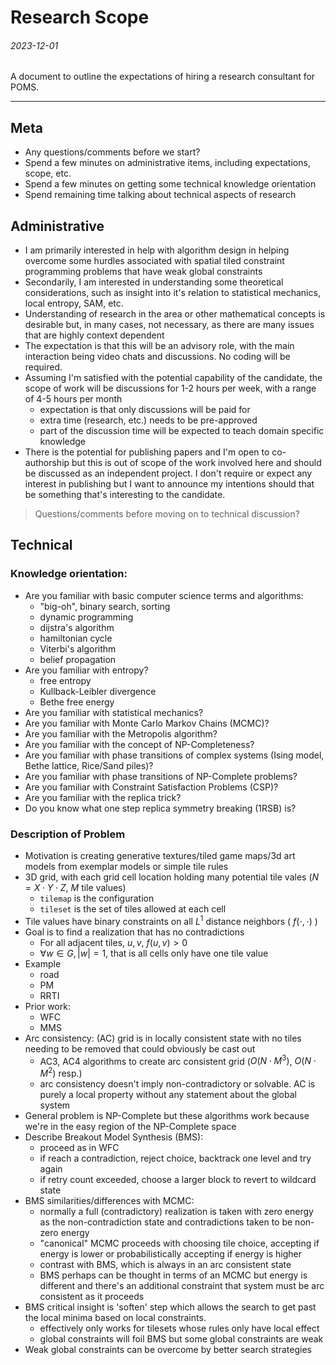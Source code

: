 Research Scope
===

###### 2023-12-01

A document to outline the expectations of hiring a research consultant for POMS.

---

Meta
---

* Any questions/comments before we start?
* Spend a few minutes on administrative items, including expectations,
  scope, etc.
* Spend a few minutes on getting some technical knowledge orientation
* Spend remaining time talking about technical aspects of research

Administrative
---

* I am primarily interested in help with algorithm design in helping overcome some hurdles
  associated with spatial tiled constraint programming problems that have weak global constraints
* Secondarily, I am interested in understanding some theoretical considerations, such as insight
  into it's relation to statistical mechanics, local entropy, SAM, etc.
* Understanding of research in the area or other mathematical concepts is desirable
  but, in many cases, not necessary, as there are many issues that are highly
  context dependent
* The expectation is that this will be an advisory role, with the main interaction
  being video chats and discussions. No coding will be required.
* Assuming I'm satisfied with the potential capability of the candidate, the scope
  of work will be discussions for 1-2 hours per week, with a range of 4-5 hours per
  month
  - expectation is that only discussions will be paid for
  - extra time (research, etc.) needs to be pre-approved
  - part of the discussion time will be expected to teach domain specific knowledge
* There is the potential for publishing papers and I'm open to co-authorship but this
  is out of scope of the work involved here and should be discussed as an independent project.
  I don't require or expect any interest in publishing but I want to announce my intentions
  should that be something that's interesting to the candidate.

> Questions/comments before moving on to technical discussion?

Technical
---

### Knowledge orientation:

* Are you familiar with basic computer science terms and algorithms:
  - "big-oh", binary search, sorting
  - dynamic programming
  - dijstra's algorithm
  - hamiltonian cycle
  - Viterbi's algorithm
  - belief propagation
* Are you familiar with entropy?
  - free entropy
  - Kullback-Leibler divergence
  - Bethe free energy
* Are you familiar with statistical mechanics?
* Are you familiar with Monte Carlo Markov Chains (MCMC)?
* Are you familiar with the Metropolis algorithm?
* Are you familiar with the concept of NP-Completeness?
* Are you familiar with phase transitions of complex systems (Ising model, Bethe lattice, Rice/Sand piles)?
* Are you familiar with phase transitions of NP-Complete problems?
* Are you familiar with Constraint Satisfaction Problems (CSP)?
* Are you familiar with the replica trick?
* Do you know what one step replica symmetry breaking (1RSB) is?

### Description of Problem

* Motivation is creating generative textures/tiled game maps/3d art models from exemplar models or simple tile rules
* 3D grid, with each grid cell location holding many potential tile vales ($N = X \cdot Y \cdot Z$, $M$ tile values)
  - `tilemap` is the configuration
  - `tileset` is the set of tiles allowed at each cell
* Tile values have binary constraints on all $L^1$ distance neighbors ( $f(\cdot,\cdot)$ )
* Goal is to find a realization that has no contradictions
  - For all adjacent tiles, $u, v$, $f(u,v)>0$
  - $\forall w \in G, |w|=1$, that is all cells only have one tile value
* Example
  - road
  - PM
  - RRTI
* Prior work:
  - WFC
  - MMS
* Arc consistency: (AC) grid is in locally consistent state with no tiles needing to be
  removed that could obviously be cast out
  - AC3, AC4 algorithms to create arc consistent grid ($O(N \cdot M^3)$, $O(N \cdot M^2)$ resp.)
  - arc consistency doesn't imply non-contradictory or solvable. AC is purely a local property
    without any statement about the global system
* General problem is NP-Complete but these algorithms work because we're in the easy region of the NP-Complete space
* Describe Breakout Model Synthesis (BMS):
  - proceed as in WFC
  - if reach a contradiction, reject choice, backtrack one level and try again
  - if retry count exceeded, choose a larger block to revert to wildcard state
* BMS similarities/differences with MCMC:
  - normally a full (contradictory) realization is taken with zero energy as the
    non-contradiction state and contradictions taken to be non-zero energy
  - "canonical" MCMC proceeds with choosing tile choice, accepting if energy is lower
    or probabilistically accepting if energy is higher
  - contrast with BMS, which is always in an arc consistent state
  - BMS perhaps can be thought in terms of an MCMC but energy is different and there's
    an additional constraint that system must be arc consistent as it proceeds
* BMS critical insight is 'soften' step which allows the search to get past the local minima
  based on local constraints.
  - effectively only works for tilesets whose rules only have local effect
  - global constraints will foil BMS but some global constraints are weak
* Weak global constraints can be overcome by better search strategies

